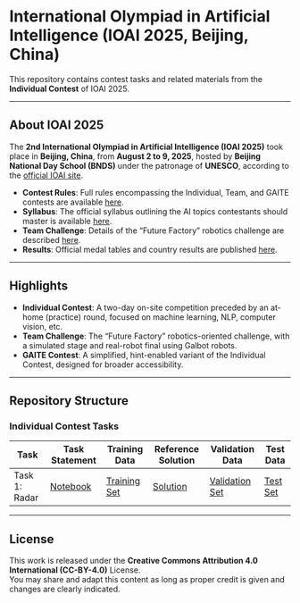 # International Olympiad in Artificial Intelligence (IOAI 2025, Beijing, China)

This repository contains contest tasks and related materials from the **Individual Contest** of IOAI 2025.

---

## About IOAI 2025

The **2nd International Olympiad in Artificial Intelligence (IOAI 2025)** took place in **Beijing, China**, from **August 2 to 9, 2025**, hosted by **Beijing National Day School (BNDS)** under the patronage of **UNESCO**, according to the [official IOAI site](https://ioai-official.org/china-2025/).

- **Contest Rules**: Full rules encompassing the Individual, Team, and GAITE contests are available [here](https://ioai-official.org/china-2025/2025-contest-rules/).  
- **Syllabus**: The official syllabus outlining the AI topics contestants should master is available [here](https://ioai-official.org/china-2025/syllabus-2025/).  
- **Team Challenge**: Details of the “Future Factory” robotics challenge are described [here](https://ioai-official.org/team-challenge/).  
- **Results**: Official medal tables and country results are published [here](https://ioai-official.org/china-2025/results-2025/).  

---

## Highlights

- **Individual Contest**: A two-day on-site competition preceded by an at-home (practice) round, focused on machine learning, NLP, computer vision, etc.  
- **Team Challenge**: The “Future Factory” robotics-oriented challenge, with a simulated stage and real-robot final using Galbot robots.  
- **GAITE Contest**: A simplified, hint-enabled variant of the Individual Contest, designed for broader accessibility.  

---

## Repository Structure

### Individual Contest Tasks

| Task | Task Statement | Training Data | Reference Solution | Validation Data | Test Data |
|------|----------------|---------------|-------------------|-----------------|-----------|
| Task 1: Radar | [Notebook](Individual-Contest/Radar/Radar.ipynb) | [Training Set](https://github.com/IOAI-official/IOAI-2025/tree/main/Individual-Contest/Radar/training_set) | [Solution](https://github.com/IOAI-official/IOAI-2025/blob/main/Individual-Contest/Radar/Grading/Radar_Solution.ipynb) | [Validation Set](https://github.com/IOAI-official/IOAI-2025/tree/main/Individual-Contest/Radar/Grading/validation_set) | [Test Set](https://github.com/IOAI-official/IOAI-2025/tree/main/Individual-Contest/Radar/Grading/test_set) |

---

## License

This work is released under the **Creative Commons Attribution 4.0 International (CC-BY-4.0)** License.  
You may share and adapt this content as long as proper credit is given and changes are clearly indicated.

